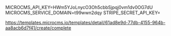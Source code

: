 MICROCMS_API_KEY=HWm5YJoLnycO3Oh5cbbSjpqj0vm1dv0OG7dU
MICROCMS_SERVICE_DOMAIN=t99wwn2dqy
STRIPE_SECRET_API_KEY=


https://templates.microcms.io/templates/detail/61ad8e9d-77db-4155-964b-aa8acb6d7f41/create/complete
